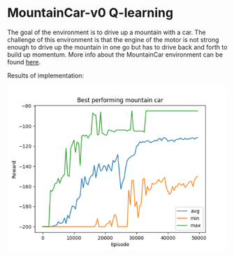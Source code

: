# MountainCar-v0 Q-learning

The goal of the environment is to drive up a mountain with a car.
The challenge of this environment is that the engine of the motor is not strong
enough to drive up the mountain in one go but has to drive back and forth to
build up momentum. More info about the MountainCar environment can be found
[here](https://gym.openai.com/envs/MountainCar-v0/).



Results of implementation:

![alt text](img/best.png)
